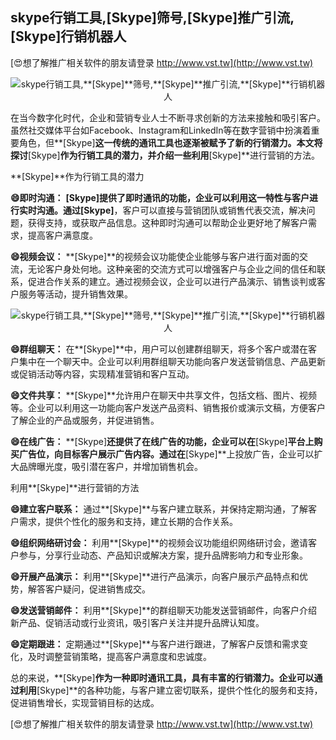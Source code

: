 ## **skype行销工具,**[Skype]**筛号,**[Skype]**推广引流,**[Skype]**行销机器人**

[😍想了解推广相关软件的朋友请登录 http://www.vst.tw](http://www.vst.tw)

 <center><img src="https://vst.tw/MP4/tuiguang/png/6.png" alt="skype行销工具,**[Skype]**筛号,**[Skype]**推广引流,**[Skype]**行销机器人"></center>

在当今数字化时代，企业和营销专业人士不断寻求创新的方法来接触和吸引客户。虽然社交媒体平台如Facebook、Instagram和LinkedIn等在数字营销中扮演着重要角色，但**[Skype]**这一传统的通讯工具也逐渐被赋予了新的行销潜力。本文将探讨**[Skype]**作为行销工具的潜力，并介绍一些利用**[Skype]**进行营销的方法。

**[Skype]**作为行销工具的潜力

**😄即时沟通：**
**[Skype]**提供了即时通讯的功能，企业可以利用这一特性与客户进行实时沟通。通过**[Skype]**，客户可以直接与营销团队或销售代表交流，解决问题，获得支持，或获取产品信息。这种即时沟通可以帮助企业更好地了解客户需求，提高客户满意度。

**😄视频会议：**
**[Skype]**的视频会议功能使企业能够与客户进行面对面的交流，无论客户身处何地。这种亲密的交流方式可以增强客户与企业之间的信任和联系，促进合作关系的建立。通过视频会议，企业可以进行产品演示、销售谈判或客户服务等活动，提升销售效果。

 <center><img src="https://vst.tw/MP4/tuiguang/png/7.png" alt="skype行销工具,**[Skype]**筛号,**[Skype]**推广引流,**[Skype]**行销机器人"></center>

**😄群组聊天：**
在**[Skype]**中，用户可以创建群组聊天，将多个客户或潜在客户集中在一个聊天中。企业可以利用群组聊天功能向客户发送营销信息、产品更新或促销活动等内容，实现精准营销和客户互动。

**😄文件共享：**
**[Skype]**允许用户在聊天中共享文件，包括文档、图片、视频等。企业可以利用这一功能向客户发送产品资料、销售报价或演示文稿，方便客户了解企业的产品或服务，并促进销售。

**😄在线广告：**
**[Skype]**还提供了在线广告的功能，企业可以在**[Skype]**平台上购买广告位，向目标客户展示广告内容。通过在**[Skype]**上投放广告，企业可以扩大品牌曝光度，吸引潜在客户，并增加销售机会。

利用**[Skype]**进行营销的方法

**😄建立客户联系：**
通过**[Skype]**与客户建立联系，并保持定期沟通，了解客户需求，提供个性化的服务和支持，建立长期的合作关系。

**😄组织网络研讨会：**
利用**[Skype]**的视频会议功能组织网络研讨会，邀请客户参与，分享行业动态、产品知识或解决方案，提升品牌影响力和专业形象。

**😄开展产品演示：**
利用**[Skype]**进行产品演示，向客户展示产品特点和优势，解答客户疑问，促进销售成交。

**😄发送营销邮件：**
利用**[Skype]**的群组聊天功能发送营销邮件，向客户介绍新产品、促销活动或行业资讯，吸引客户关注并提升品牌认知度。

**😄定期跟进：**
定期通过**[Skype]**与客户进行跟进，了解客户反馈和需求变化，及时调整营销策略，提高客户满意度和忠诚度。

总的来说，**[Skype]**作为一种即时通讯工具，具有丰富的行销潜力。企业可以通过利用**[Skype]**的各种功能，与客户建立密切联系，提供个性化的服务和支持，促进销售增长，实现营销目标的达成。

[😍想了解推广相关软件的朋友请登录 http://www.vst.tw](http://www.vst.tw)



